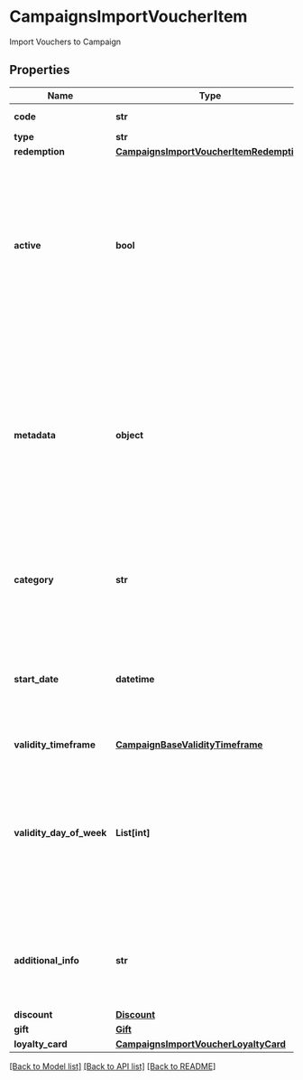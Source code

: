 # CampaignsImportVoucherItem

Import Vouchers to Campaign

## Properties
Name | Type | Description | Notes
------------ | ------------- | ------------- | -------------
**code** | **str** | Unique custom voucher code. | 
**type** | **str** | Type of voucher. | [optional] 
**redemption** | [**CampaignsImportVoucherItemRedemption**](CampaignsImportVoucherItemRedemption.md) |  | [optional] 
**active** | **bool** | A flag to toggle the voucher on or off. You can disable a voucher even though it&#39;s within the active period defined by the &#x60;start_date&#x60; and &#x60;expiration_date&#x60;.    - &#x60;true&#x60; indicates an *active* voucher - &#x60;false&#x60; indicates an *inactive* voucher | [optional] 
**metadata** | **object** | The metadata object stores all custom attributes assigned to the voucher. A set of key/value pairs that you can attach to a voucher object. It can be useful for storing additional information about the voucher in a structured format. | [optional] 
**category** | **str** | The category assigned to the campaign. Either pass this parameter OR the &#x60;category_id&#x60;. | [optional] 
**start_date** | **datetime** | Activation timestamp defines when the campaign starts to be active in ISO 8601 format. Campaign is *inactive before* this date.  | [optional] 
**validity_timeframe** | [**CampaignBaseValidityTimeframe**](CampaignBaseValidityTimeframe.md) |  | [optional] 
**validity_day_of_week** | **List[int]** | Integer array corresponding to the particular days of the week in which the campaign is valid.  - &#x60;0&#x60;  Sunday   - &#x60;1&#x60;  Monday   - &#x60;2&#x60;  Tuesday   - &#x60;3&#x60;  Wednesday   - &#x60;4&#x60;  Thursday   - &#x60;5&#x60;  Friday   - &#x60;6&#x60;  Saturday   | [optional] 
**additional_info** | **str** | An optional field to keep any extra textual information about the code such as a code description and details. | [optional] 
**discount** | [**Discount**](Discount.md) |  | [optional] 
**gift** | [**Gift**](Gift.md) |  | [optional] 
**loyalty_card** | [**CampaignsImportVoucherLoyaltyCard**](CampaignsImportVoucherLoyaltyCard.md) |  | [optional] 

[[Back to Model list]](../README.md#documentation-for-models) [[Back to API list]](../README.md#documentation-for-api-endpoints) [[Back to README]](../README.md)


